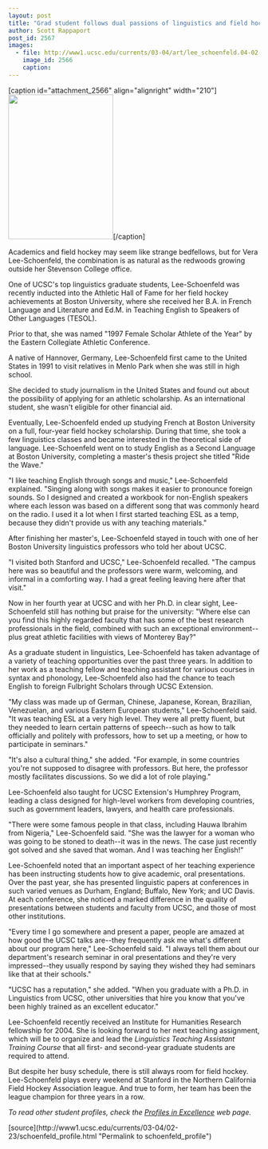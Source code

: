 ```yaml
---
layout: post
title: "Grad student follows dual passions of linguistics and field hockey"
author: Scott Rappaport
post_id: 2567
images:
  - file: http://www1.ucsc.edu/currents/03-04/art/lee_schoenfeld.04-02-23.210.jpg
    image_id: 2566
    caption: 
---
```


[caption id="attachment_2566" align="alignright" width="210"]<a href="http://localhost/mysite/wp-content/uploads/2004/02/lee_schoenfeld.04-02-23.210.jpg"><img class="size-full wp-image-2566" src="http://localhost/mysite/wp-content/uploads/2004/02/lee_schoenfeld.04-02-23.210.jpg" alt="" width="210" height="290" /></a>[/caption]
<p>
  Academics and field hockey may seem like strange bedfellows, but for Vera Lee-Schoenfeld, the combination is as natural as the redwoods growing outside her Stevenson College office.
</p>
<p>
  One of UCSC's top linguistics graduate students, Lee-Schoenfeld was recently inducted into the Athletic Hall of Fame for her field hockey achievements at Boston University, where she received her B.A. in French Language and Literature and Ed.M. in Teaching English to Speakers of Other Languages (TESOL).
</p>
<p>
  Prior to that, she was named "1997 Female Scholar Athlete of the Year" by the Eastern Collegiate Athletic Conference.<br>
</p>
<p>
  A native of Hannover, Germany, Lee-Schoenfeld first came to the United States in 1991 to visit relatives in Menlo Park when she was still in high school.
</p>
<p>
  She decided to study journalism in the United States and found out about the possibility of applying for an athletic scholarship. As an international student, she wasn't eligible for other financial aid.
</p>
<p>
  Eventually, Lee-Schoenfeld ended up studying French at Boston University on a full, four-year field hockey scholarship. During that time, she took a few linguistics classes and became interested in the theoretical side of language. Lee-Schoenfeld went on to study English as a Second Language at Boston University, completing a master's thesis project she titled "Ride the Wave."<br>
</p>
<p>
  "I like teaching English through songs and music," Lee-Schoenfeld explained. "Singing along with songs makes it easier to pronounce foreign sounds. So I designed and created a workbook for non-English speakers where each lesson was based on a different song that was commonly heard on the radio. I used it a lot when I first started teaching ESL as a temp, because they didn't provide us with any teaching materials."<br>
</p>
<p>
  After finishing her master's, Lee-Schoenfeld stayed in touch with one of her Boston University linguistics professors who told her about UCSC.<br>
</p>
<p>
  "I visited both Stanford and UCSC," Lee-Schoenfeld recalled. "The campus here was so beautiful and the professors were warm, welcoming, and informal in a comforting way. I had a great feeling leaving here after that visit."<br>
</p>
<p>
  Now in her fourth year at UCSC and with her Ph.D. in clear sight, Lee-Schoenfeld still has nothing but praise for the university: "Where else can you find this highly regarded faculty that has some of the best research professionals in the field, combined with such an exceptional environment--plus great athletic facilities with views of Monterey Bay?"<br>
</p>
<p>
  As a graduate student in linguistics, Lee-Schoenfeld has taken advantage of a variety of teaching opportunities over the past three years. In addition to her work as a teaching fellow and teaching assistant for various courses in syntax and phonology, Lee-Schoenfeld also had the chance to teach English to foreign Fulbright Scholars through UCSC Extension.<br>
</p>
<p>
  "My class was made up of German, Chinese, Japanese, Korean, Brazilian, Venezuelan, and various Eastern European students," Lee-Schoenfeld said. "It was teaching ESL at a very high level. They were all pretty fluent, but they needed to learn certain patterns of speech--such as how to talk officially and politely with professors, how to set up a meeting, or how to participate in seminars."<br>
</p>
<p>
  "It's also a cultural thing," she added. "For example, in some countries you're not supposed to disagree with professors. But here, the professor mostly facilitates discussions. So we did a lot of role playing."<br>
</p>
<p>
  Lee-Schoenfeld also taught for UCSC Extension's Humphrey Program, leading a class designed for high-level workers from developing countries, such as government leaders, lawyers, and health care professionals.<br>
</p>
<p>
  "There were some famous people in that class, including Hauwa Ibrahim from Nigeria," Lee-Schoenfeld said. "She was the lawyer for a woman who was going to be stoned to death--it was in the news. The case just recently got solved and she saved that woman. And I was teaching her English!"<br>
</p>
<p>
  Lee-Schoenfeld noted that an important aspect of her teaching experience has been instructing students how to give academic, oral presentations. Over the past year, she has presented linguistic papers at conferences in such varied venues as Durham, England; Buffalo, New York; and UC Davis. At each conference, she noticed a marked difference in the quality of presentations between students and faculty from UCSC, and those of most other institutions.<br>
</p>
<p>
  "Every time I go somewhere and present a paper, people are amazed at how good the UCSC talks are--they frequently ask me what's different about our program here," Lee-Schoenfeld said. "I always tell them about our department's research seminar in oral presentations and they're very impressed--they usually respond by saying they wished they had seminars like that at their schools."<br>
</p>
<p>
  "UCSC has a reputation," she added. "When you graduate with a Ph.D. in Linguistics from UCSC, other universities that hire you know that you've been highly trained as an excellent educator."<br>
</p>
<p>
  Lee-Schoenfeld recently received an Institute for Humanities Research fellowship for 2004. She is looking forward to her next teaching assignment, which will be to organize and lead the <i>Linguistics Teaching Assistant Training Course</i> that all first- and second-year graduate students are required to attend.<br>
</p>
<p>
  But despite her busy schedule, there is still always room for field hockey. Lee-Schoenfeld plays every weekend at Stanford in the Northern California Field Hockey Association league. And true to form, her team has been the league champion for three years in a row.
</p>
<p>
  <i>To read other student profiles, check the <a href="http://www.ucsc.edu/students/profiles/">Profiles in Excellence</a> web page.</i>
</p>
[source](http://www1.ucsc.edu/currents/03-04/02-23/schoenfeld_profile.html "Permalink to schoenfeld_profile")
